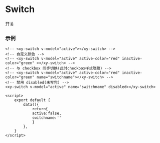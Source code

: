# Switch
开关

### 示例

    <!-- <xy-switch v-model="active"></xy-switch> -->
    <!-- 自定义颜色 -->
    <!-- <xy-switch v-model="active" active-color="red" inactive-color="green" ></xy-switch> -->
    <!-- 与 checkbox 同步切换(此时checkbox样式隐藏) -->
    <!-- <xy-switch v-model="active" active-color="red" inactive-color="green" name="switchname"></xy-switch> -->
    <!-- 禁用 disabled(未写完) -->
    <xy-switch v-model="active" name="switchname" disabled></xy-switch>
    
    <script>
        export default {       
            data(){
                return{
                active:false,
                switchname:''
                }
            },       
        }
    </script>
